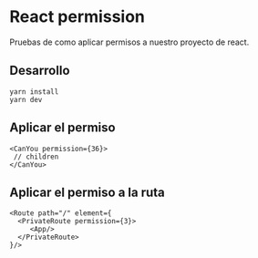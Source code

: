 # React permission

Pruebas de como aplicar permisos a nuestro proyecto de react.

## Desarrollo
```
yarn install
yarn dev
```


## Aplicar el permiso

```
<CanYou permission={36}>
 // children
</CanYou>

```

## Aplicar el permiso a la ruta

```
<Route path="/" element={
  <PrivateRoute permission={3}>
     <App/>
  </PrivateRoute>
}/>
